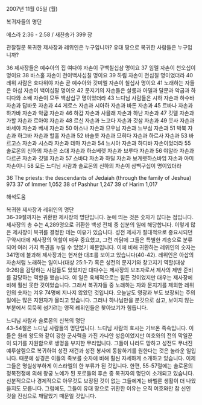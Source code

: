 2007년 11월 05일 (월)

복귀자들의 명단



에스라 2:36 - 2:58 / 새찬송가 399 장


관찰질문
복귀한 제사장과 레위인은 누구입니까?
유대 땅으로 복귀한 사람들은 누구입니까? 

36 제사장들은 예수아의 집 여다야 자손이 구백칠십삼 명이요 37 임멜 자손이 천오십이 명이요 38 바스훌 자손이 천이백사십칠 명이요 39 하림 자손이 천십칠 명이었더라 40 레위 사람은 호다위야 자손 곧 예수아와 갓미엘 자손이 칠십사 명이요 41 노래하는 자들은 아삽 자손이 백이십팔 명이요 42 문지기의 자손들은 살룸과 아델과 달문과 악굽과 하디다와 소배 자손이 모두 백삼십구 명이었더라 43 느디님 사람들은 시하 자손과 하수바 자손과 답바옷 자손과 44 게로스 자손과 시아하 자손과 바돈 자손과 45 르바나 자손과 하가바 자손과 악굽 자손과 46 하갑 자손과 사믈래 자손과 하난 자손과 47 깃델 자손과 가할 자손과 르아야 자손과 48 르신 자손과 느고다 자손과 갓삼 자손과 49 웃사 자손과 바세아 자손과 베새 자손과 50 아스나 자손과 므우님 자손과 느부심 자손과 51 박북 자손과 하그바 자손과 할훌 자손과 52 바슬룻 자손과 므히다 자손과 하르사 자손과 53 바르고스 자손과 시스라 자손과 데마 자손과 54 느시야 자손과 하디바 자손이었더라 55 솔로몬의 신하의 자손은 소대 자손과 하소베렛 자손과 브루다 자손과 56 야알라 자손과 다르곤 자손과 깃델 자손과 57 스바댜 자손과 하딜 자손과 보게렛하스바임 자손과 아미 자손이니 58 모든 느디님 사람과 솔로몬의 신하의 자손이 삼백구십이 명이었더라  


36 The priests: the descendants of Jedaiah (through the family of Jeshua) 973 37 of Immer 1,052 38 of Pashhur 1,247 39 of Harim 1,017

해석도움





복귀한 제사장과 레위인의 명단  
36-39절까지는 귀환한 제사장의 명단입니다. 눈에 띄는 것은 숫자가 많다는 점입니다. 제사장의 총 수는 4,289명으로 귀환한 백성 전체 중 십분의 일에 해당합니다. 이렇게 많은 제사장이 복귀를 결정한 데는 이유가 있습니다. 성전 제사가 절대적으로 중요시되던 구약시대에 제사장의 역할이 매우 중요했고, 그런 까닭에 그들은 특별한 계층으로 분류되어 여러 가지 특권을 누릴 수 있었기 때문입니다. 이에 비해 귀환하는 레위인의 숫자는 341명에 불과해 제사장과는 현저한 대조를 보이고 있습니다(40-42). 레위인은 아삽의 자손처럼 노래하는 일이나(대상 25:1-7) 혹은 성전의 문지기와 창고지기 역할(대상 9:26)을 감당하는 사람들도 있었지만 대다수는 제사장의 보조자로서 제사의 제반 준비를 감당하는 역할을 했습니다. 이 일은 육체적으로는 힘든 것이었지만 대우는 제사장에 비해 훨씬 못한 것이었습니다. 그래서 복귀자들 중 노래하는 자와 문지기를 제외한 레위인의 숫자는 겨우 74명에 지나지 않았던 것입니다. 오늘날도 영광과 부도 보장되는 주의 일에는 많은 지원자가 몰리고 있습니다. 그러나 하나님만을 분깃으로 삼고, 보이지 않는 부분에서 묵묵히 섬기려는 영적 레위인들은 찾아보기가 힘듭니다.   

느디님 사람과 솔로몬의 신복의 명단  
43-54절은 느디님 사람들의 명단입니다. 느디님 사람의 효시는 기브온 족속입니다. 이들은 원래 왕도와 같이 강한 군사력을 가진 가나안 성읍이었지만 여호와의 전의 막일꾼이 되기를 자원함으로 생명을 부지한 무리입니다. 그들이 나라도 망하고 성전도 무너진 예루살렘으로 복귀하여 성전 재건과 성전 봉사에 동참하기를 원한다는 것은 놀라운 일입니다. 때문에 성경은 이들의 족보를 숫자에 비해 훨씬 자세하게 소개하고 있습니다. 이제 그들은 명실상부하게 이스라엘의 한 부류가 된 것입니다. 한편, 55-57절에는 솔로몬의 정복전쟁에 의해 왕궁 노예가 된 포로들의 후손 중 복귀자의 명단이 소개되고 있습니다. 신분적으로나 경제적으로 아무것도 보장된 것이 없는 그들에게는 바벨론 생활이 더 나았을지도 모릅니다. 그럼에도, 그들이 유대 땅으로 귀환한 이유는 오직 여호와만 참 신인 것을 진심으로 깨달았기 때문일 것입니다.